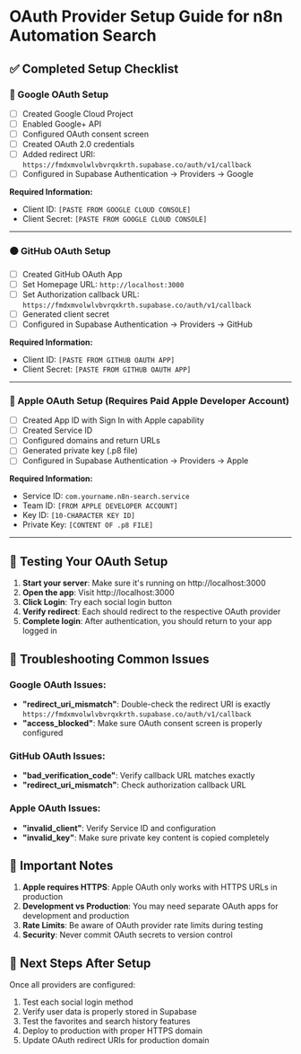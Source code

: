 # OAuth Provider Setup Guide for n8n Automation Search

## ✅ Completed Setup Checklist

### 🔵 Google OAuth Setup
- [ ] Created Google Cloud Project
- [ ] Enabled Google+ API  
- [ ] Configured OAuth consent screen
- [ ] Created OAuth 2.0 credentials
- [ ] Added redirect URI: `https://fmdxmvolwlvbvrqxkrth.supabase.co/auth/v1/callback`
- [ ] Configured in Supabase Authentication → Providers → Google

**Required Information:**
- Client ID: `[PASTE FROM GOOGLE CLOUD CONSOLE]`
- Client Secret: `[PASTE FROM GOOGLE CLOUD CONSOLE]`

---

### ⚫ GitHub OAuth Setup
- [ ] Created GitHub OAuth App
- [ ] Set Homepage URL: `http://localhost:3000`
- [ ] Set Authorization callback URL: `https://fmdxmvolwlvbvrqxkrth.supabase.co/auth/v1/callback`
- [ ] Generated client secret
- [ ] Configured in Supabase Authentication → Providers → GitHub

**Required Information:**
- Client ID: `[PASTE FROM GITHUB OAUTH APP]`
- Client Secret: `[PASTE FROM GITHUB OAUTH APP]`

---

### 🍎 Apple OAuth Setup (Requires Paid Apple Developer Account)
- [ ] Created App ID with Sign In with Apple capability
- [ ] Created Service ID
- [ ] Configured domains and return URLs
- [ ] Generated private key (.p8 file)
- [ ] Configured in Supabase Authentication → Providers → Apple

**Required Information:**
- Service ID: `com.yourname.n8n-search.service`
- Team ID: `[FROM APPLE DEVELOPER ACCOUNT]`
- Key ID: `[10-CHARACTER KEY ID]`
- Private Key: `[CONTENT OF .p8 FILE]`

---

## 🧪 Testing Your OAuth Setup

1. **Start your server**: Make sure it's running on http://localhost:3000
2. **Open the app**: Visit http://localhost:3000
3. **Click Login**: Try each social login button
4. **Verify redirect**: Each should redirect to the respective OAuth provider
5. **Complete login**: After authentication, you should return to your app logged in

## 🔧 Troubleshooting Common Issues

### Google OAuth Issues:
- **"redirect_uri_mismatch"**: Double-check the redirect URI is exactly `https://fmdxmvolwlvbvrqxkrth.supabase.co/auth/v1/callback`
- **"access_blocked"**: Make sure OAuth consent screen is properly configured

### GitHub OAuth Issues:
- **"bad_verification_code"**: Verify callback URL matches exactly
- **"redirect_uri_mismatch"**: Check authorization callback URL

### Apple OAuth Issues:
- **"invalid_client"**: Verify Service ID and configuration
- **"invalid_key"**: Make sure private key content is copied completely

## 📝 Important Notes

1. **Apple requires HTTPS**: Apple OAuth only works with HTTPS URLs in production
2. **Development vs Production**: You may need separate OAuth apps for development and production
3. **Rate Limits**: Be aware of OAuth provider rate limits during testing
4. **Security**: Never commit OAuth secrets to version control

## 🎯 Next Steps After Setup

Once all providers are configured:
1. Test each social login method
2. Verify user data is properly stored in Supabase
3. Test the favorites and search history features
4. Deploy to production with proper HTTPS domain
5. Update OAuth redirect URIs for production domain